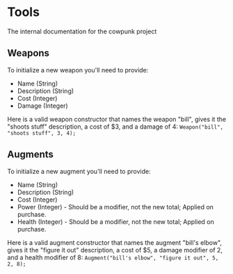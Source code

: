 # Tools

The internal documentation for the cowpunk project

## Weapons

To initialize a new weapon you'll need to provide:

- Name (String)
- Description (String)
- Cost (Integer)
- Damage (Integer)

Here is a valid weapon constructor that names the weapon "bill", gives it the "shoots stuff" description, a cost of $3, and a damage of 4:
`Weapon("bill", "shoots stuff", 3, 4);`

## Augments

To initialize a new augment you'll need to provide:

- Name (String)
- Description (String)
- Cost (Integer)
- Power (Integer) - Should be a modifier, not the new total; Applied on purchase.
- Health (Integer) - Should be a modifier, not the new total; Applied on purchase.

Here is a valid augment constructor that names the augment "bill's elbow", gives it the "figure it out" description, a cost of $5, a damage modifier of 2, and a health modifier of 8:
`Augment("bill's elbow", "figure it out", 5, 2, 8);`
